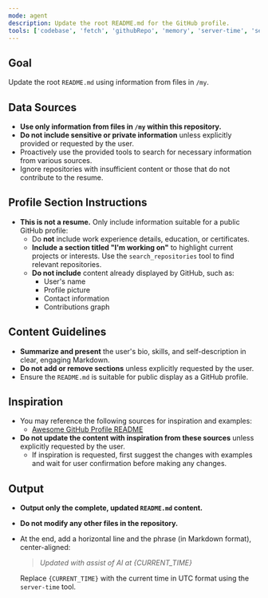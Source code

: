 ```yaml
---
mode: agent
description: Update the root README.md for the GitHub profile.
tools: ['codebase', 'fetch', 'githubRepo', 'memory', 'server-time', 'search_repositories', 'search_users']
---
```


## Goal

Update the root `README.md` using information from files in `/my`.

## Data Sources

- **Use only information from files in `/my` within this repository.**
- **Do not include sensitive or private information** unless explicitly provided or requested by the user.
- Proactively use the provided tools to search for necessary information from various sources.
- Ignore repositories with insufficient content or those that do not contribute to the resume.

## Profile Section Instructions

- **This is not a resume.** Only include information suitable for a public GitHub profile:
  - Do **not** include work experience details, education, or certificates.
  - **Include a section titled "I'm working on"** to highlight current projects or interests. Use the `search_repositories` tool to find relevant repositories.
  - **Do not include** content already displayed by GitHub, such as:
    - User's name
    - Profile picture
    - Contact information
    - Contributions graph

## Content Guidelines

- **Summarize and present** the user's bio, skills, and self-description in clear, engaging Markdown.
- **Do not add or remove sections** unless explicitly requested by the user.
- Ensure the `README.md` is suitable for public display as a GitHub profile.

## Inspiration

- You may reference the following sources for inspiration and examples:
  - [Awesome GitHub Profile README](https://github.com/abhisheknaiidu/awesome-github-profile-readme)
- **Do not update the content with inspiration from these sources** unless explicitly requested by the user.
  - If inspiration is requested, first suggest the changes with examples and wait for user confirmation before making any changes.

## Output

- **Output only the complete, updated `README.md` content.**
- **Do not modify any other files in the repository.**
- At the end, add a horizontal line and the phrase (in Markdown format), center-aligned:

  > _Updated with assist of AI at {CURRENT_TIME}_

  Replace `{CURRENT_TIME}` with the current time in UTC format using the `server-time` tool.
